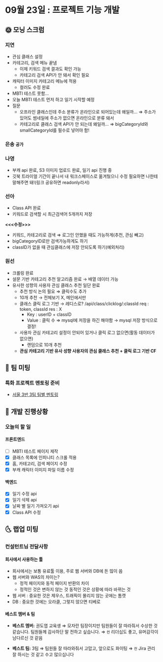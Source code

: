 # 09월 23일 : 프로젝트 기능 개발

## 🌞 모닝 스크럼

### 지연

- 관심 클래스 설정
- 카테고리, 검색 메뉴 끝냄
  - 이제 키워드 검색 결과도 확인 가능
  - 카테고리 검색 API가 안 돼서 확인 필요
- 캐릭터 이미지 카테고리 메뉴에 적용
  - 컬러도 수정 완료
- MBTI 테스트 못함...
- 오늘 MBTI 테스트 먼저 하고 일기 시작할 예정
- 질문
  - 오프라인 클래스인데 주소 분류가 온라인으로 되어있는데 왜일까...
    ⇒ 주소가 있어도 썸네일에 주소가 없으면 온라인으로 분류 돼서
  - 카테고리로 클래스 검색 API가 안 되는데 왜일까...
    ⇒ bigCategoryId와 smallCategoryId를 필수로 넣어야 함!

### 은송 `공가`

### 나영

- 부캐 api 완료, S3 이미지 업로드 완료, 일기 api 진행 중
- 깃북 트라이얼 기간이 끝나서 내 워크스페이스로 옮겨뒀으니 수정 필요하면 나한테 말해주면 돼!(링크 공유하면 readonly라서)

### 선아

- Class API 완료
- 키워드로 검색할 시 최근검색어 5개까지 저장

**<<<수정>>>**

- 키워드, 카테고리로 검색 ⇒ 로그인 안했을 때도 가능하게(추천, 관심 빼고)
- bigCategoryID로만 검색가능하게도 하기
- classID가 없을 때 관심클래스에 저장 안되도록 하기(예외처리)

### 원선

- 크롤링 완료
- 설문 기반 카테고리 추천 알고리즘 완료 → 배열 데이터 가능
- 유사한 성향의 사용자 관심 클래스 추천 일단 완료
  - 추천 방식 논의 필요 ⇒ 클릭수도 추가
  - 10개 추천 → 전체보기 X, 메인에서만
  - 클래스 클릭 로그 기반 → 레디스로?
    /api/class/clicklog/:classId
    req : token, classId
    res : X
    - Key : userID + classID
    - Value : 클릭 수
    ⇒ mysql에 저장을 하긴 해야함 → mysql 저장 방식으로 결정!
  - 사용자 관심 카테고리 설정이 안되어 있거나 클릭 로그 없으면(활동 데이터가 없으면)
    - 랜덤으로 10개 추천
  - **관심 카테고리 기반 유사 성향 사용자의 관심 클래스 추천 + 클릭 로그 기반 CF**

## 💬 팀 미팅

### 특화 프로젝트 멘토링 준비

- [서울 3반 3팀 팀별 멘토링](https://www.notion.so/3-3-6c8f5c8a5bd74385aa067288cdcc7aaa)

## 📒 개발 진행상황

### 오늘의 할 일

#### 프론트엔드

- [ ]  MBTI 테스트 페이지 제작
- [x]  클래스 목록에 인피니티 스크롤 적용
- [x]  홈, 카테고리, 검색 페이지 수정
- [x]  부캐 캐릭터 이미지 파일 이름 수정

#### 백엔드

- [x]  일기 수정 api
- [x]  일기 삭제 api
- [x]  날짜 별 일기 가져오기 api
- [x]  Class API 수정

## 🌜 랩업 미팅

### 컨설턴트님 전달사항

#### 회사에서 사용하는 툴

- 회사에서는 보통 유료툴 이용, 주로 웹 서버와 DB에 돈 많이 씀
- 웹 서버와 WAS의 차이는?
  - 정적 페이지와 동적 페이지 반환의 차이
  - 정적인 것은 변하지 않는 것 동적인 것은 상황에 따라 바뀌는 것
- 웹 서버 : 중요한 것은 제우스, 트래픽이 몰리지 않는 곳에는 톰캣
- DB : 중요한 것에는 오라클, 그렇지 않으면 티베로

#### 베스트 멤버 & 팀

- **베스트 멤버:** 권도엽 교육생
  ⇒ 모자란 팀장이지만 팀원들이 잘 따라줘서 수상한 것 같습니다. 팀원들께 감사하단 말 전하고 싶습니다.
  ⇒ `컨` 리더십도 좋고, 유머감각이 남다르신 것 같음

- **베스트 팀:** 3팀
  ⇒ 팀원들 잘 따라와줘서 고맙고, 앞으로도 화이팅
  ⇒ `컨` Jira 관리 잘 하시는 것 같고 수고 많으십니다